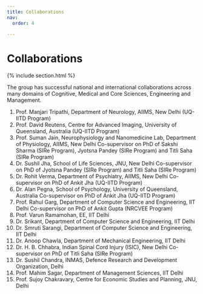 ```yaml
---
title: Collaborations
nav:
  order: 4
  
---
```


# <i class="fas fa-feather-alt"></i>Collaborations

{% include section.html %}

The group has successful national and international collaborations across many domains of Cognitive, Medical and Core Sciences, Engineering and Management. 

1.	Prof. Manjari Tripathi, Department of Neurology, AIIMS, New Delhi (UQ-IITD Program)                         
2.	Prof. David Reutens, Centre for Advanced Imaging, University of Queensland, Australia (UQ-IITD Program)
3.	Prof. Suman Jain, Neurophysiology and Nanomedicine Lab, Department of Physiology, AIIMS, New Delhi
Co-supervisor on PhD of Sakshi Sharma (SIRe Program), Jyotsna Pandey (SIRe Program) and Titli Saha (SIRe Program)
4.	Dr. Sushil Jha, School of Life Sciences, JNU, New Delhi
Co-supervisor on PhD of Jyotsna Pandey (SIRe Program) and Titli Saha (SIRe Program)
5.	Dr. Rohit Verma, Department of Psychiatry, AIIMS, New Delhi
Co-supervisor on PhD of Ankit Jha (UQ-IITD Program)
6.	Dr. Alan Pegna, School of Psychology, University of Queensland, Australia
Co-supervisor on PhD of Ankit Jha (UQ-IITD Program)
7. Prof. Rahul Garg, Department of Computer Science and Engineering, IIT Delhi
Co-supervisor on PhD of Ankit Gupta (NRCVEE Program)
8. Prof. Varun Ramamohan, EE, IIT Delhi
9. Dr. Srikant, Department of Computer Science and Engineering, IIT Delhi
10. Dr. Smruti Sarangi, Department of Computer Science and Engineering, IIT Delhi
11. Dr. Anoop Chawla, Department of Mechanical Engineering, IIT Delhi
12. Dr. H. B. Chhabra, Indian Spinal Cord Injury (ISIC), New Delhi
Co-supervisor on PhD of Titli Saha (SIRe Program)
13. Dr. Sushil Chandra, INMAS, Defence Research and Development Organization, Delhi
14. Prof. Mahim Sagar, Department of Management Sciences, IIT Delhi
15. Prof. Sujoy Chakravary, Centre for Economic Studies and Planning, JNU, Delhi





